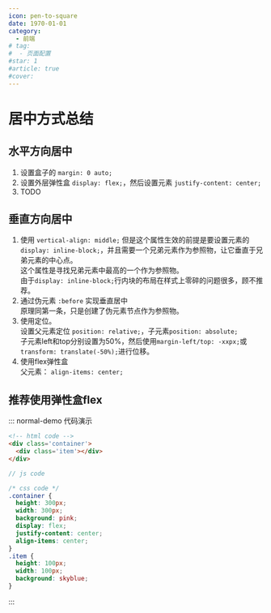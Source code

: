 ```yaml
---
icon: pen-to-square
date: 1970-01-01
category:
  - 前端
# tag:
#  - 页面配置
#star: 1
#article: true
#cover: 
---
```

 
# 居中方式总结

<!-- more -->

## 水平方向居中
1. 设置盒子的 `margin: 0 auto;` 
2. 设置外层弹性盒 `display: flex;`，然后设置元素 `justify-content: center;`
3. TODO

## 垂直方向居中
1. 使用 `vertical-align: middle;` 但是这个属性生效的前提是要设置元素的`display: inline-block;`，并且需要一个兄弟元素作为参照物，让它垂直于兄弟元素的中心点。  
这个属性是寻找兄弟元素中最高的一个作为参照物。  
由于`display: inline-block;`行内块的布局在样式上零碎的问题很多，顾不推荐。
2. 通过伪元素 `:before` 实现垂直居中  
原理同第一条，只是创建了伪元素节点作为参照物。
3. 使用定位。  
设置父元素定位 `position: relative;`，子元素`position: absolute;`   
子元素left和top分别设置为50%，然后使用`margin-left/top: -xxpx;`或`transform: translate(-50%);`进行位移。
4. 使用flex弹性盒  
父元素： `align-items: center;`

## 推荐使用弹性盒flex
::: normal-demo 代码演示

```html
<!-- html code -->
<div class='container'>
  <div class='item'></div>
</div>
```

```js
// js code

```

```css
/* css code */
.container {
  height: 300px;
  width: 300px;
  background: pink;
  display: flex;
  justify-content: center;
  align-items: center;
}
.item {
  height: 100px;
  width: 100px;
  background: skyblue;
}
```

:::
